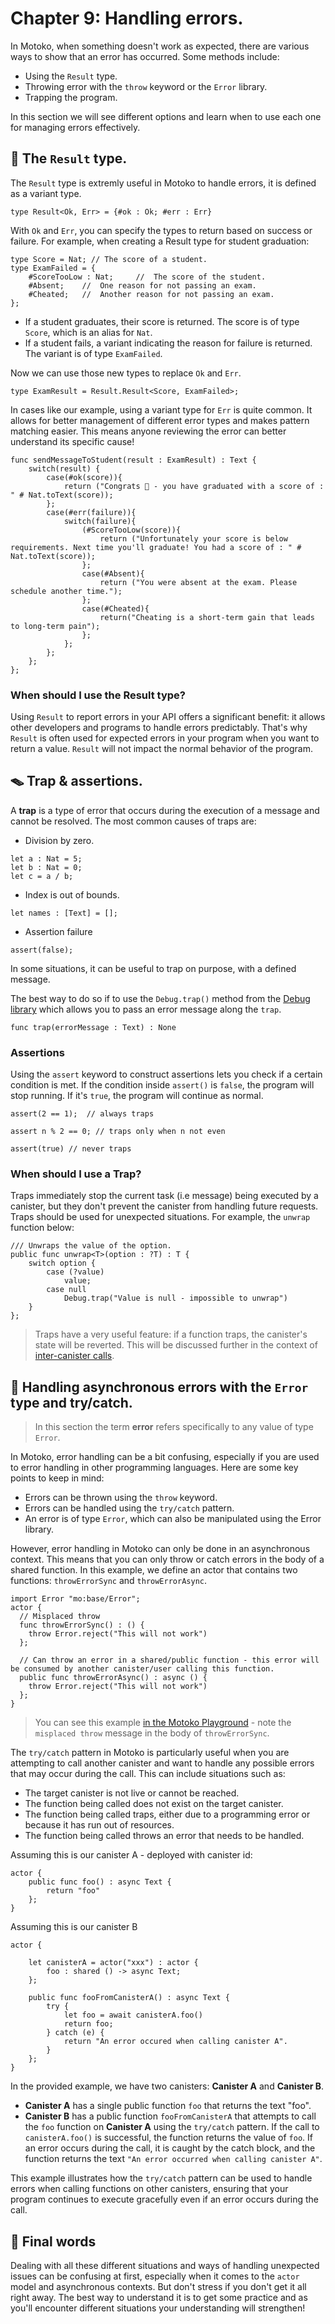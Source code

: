 # Chapter 9: Handling errors.
In Motoko, when something doesn't work as expected, there are various ways to show that an error has occurred. Some methods include:
- Using the `Result` type.  
- Throwing error with the `throw` keyword or the `Error` library.
- Trapping the program. 

In this section we will see different options and learn when to use each one for managing errors effectively.
## 🚥 The `Result` type.
The `Result` type is extremly useful in Motoko to handle errors, it is defined as a variant type. 
```motoko
type Result<Ok, Err> = {#ok : Ok; #err : Err}
```
With `Ok` and `Err`, you can specify the types to return based on success or failure. For example, when creating a Result type for student graduation:

```motoko
type Score = Nat; // The score of a student. 
type ExamFailed = {
    #ScoreTooLow : Nat;     //  The score of the student. 
    #Absent;    //  One reason for not passing an exam.
    #Cheated;   //  Another reason for not passing an exam.
};
```
- If a student graduates, their score is returned. The score is of type `Score`, which is an alias for `Nat`.
- If a student fails, a variant indicating the reason for failure is returned. The variant is of type `ExamFailed`.

Now we can use those new types to replace `Ok` and `Err`.
```motoko
type ExamResult = Result.Result<Score, ExamFailed>;
```
In cases like our example, using a variant type for `Err` is quite common. It allows for better management of different error types and makes pattern matching easier. This means anyone reviewing the error can better understand its specific cause!
```motoko
func sendMessageToStudent(result : ExamResult) : Text {
    switch(result) {
        case(#ok(score)){
            return ("Congrats 🎉 - you have graduated with a score of : " # Nat.toText(score));
        };
        case(#err(failure)){
            switch(failure){
                (#ScoreTooLow(score)){
                    return ("Unfortunately your score is below requirements. Next time you'll graduate! You had a score of : " # Nat.toText(score));
                };
                case(#Absent){
                    return ("You were absent at the exam. Please schedule another time.");
                };
                case(#Cheated){
                    return("Cheating is a short-term gain that leads to long-term pain");
                };
            };
        };
    };
};
```
### When should I use the Result type?
Using `Result` to report errors in your API offers a significant benefit: it allows other developers and programs to handle errors predictably. That's why `Result` is often used for expected errors in your program when you want to return a value. `Result` will not impact the normal behavior of the program.
## 🪤 Trap & assertions.
A **trap** is a type of error that occurs during the execution of a message and cannot be resolved. The most common causes of traps are:
- Division by zero.
```motoko
let a : Nat = 5;
let b : Nat = 0;
let c = a / b;
```
- Index is out of bounds. 
```motoko
let names : [Text] = [];
```
- Assertion failure
```motoko
assert(false);
```
In some situations, it can be useful to trap on purpose, with a defined message.

The best way to do so if to use the `Debug.trap()` method from the [Debug library](https://internetcomputer.org/docs/current/motoko/main/base/Debug) which allows you to pass an error message along the `trap`.
```motoko
func trap(errorMessage : Text) : None
```
### Assertions
Using the `assert` keyword to construct assertions lets you check if a certain condition is met. If the condition inside `assert()` is `false`, the program will stop running. If it's `true`, the program will continue as normal.
```motoko
assert(2 == 1);  // always traps
```
```motoko
assert n % 2 == 0; // traps only when n not even
```
```motoko
assert(true) // never traps
```
### When should I use a Trap?
Traps immediately stop the current task (i.e message) being executed by a canister, but they don't prevent the canister from handling future requests. Traps should be used for unexpected situations. For example, the `unwrap` function below:
```motoko
/// Unwraps the value of the option.
public func unwrap<T>(option : ?T) : T {
    switch option {
        case (?value)
            value;
        case null
            Debug.trap("Value is null - impossible to unwrap")
    }
};
```
> Traps have a very useful feature: if a function traps, the canister's state will be reverted. This will be discussed further in the context of [inter-canister calls](https://nnri3-7qaaa-aaaaj-qa3qa-cai.icp0.io/motoko_theory/chapter-11/CHAPTER-11.html).

## 🔀 Handling asynchronous errors with the `Error` type and try/catch.
> In this section the term **error** refers specifically to any value of type `Error`.

In Motoko, error handling can be a bit confusing, especially if you are used to error handling in other programming languages. Here are some key points to keep in mind:

- Errors can be thrown using the `throw` keyword.
- Errors can be handled using the `try/catch` pattern.
- An error is of type `Error`, which can also be manipulated using the Error library.

However, error handling in Motoko can only be done in an asynchronous context. This means that you can only throw or catch errors in the body of a shared function.
In this example, we define an actor that contains two functions: `throwErrorSync` and `throwErrorAsync`. 
```motoko
import Error "mo:base/Error";
actor {
  // Misplaced throw 
  func throwErrorSync() : () {
    throw Error.reject("This will not work")
  };

  // Can throw an error in a shared/public function - this error will be consumed by another canister/user calling this function.
  public func throwErrorAsync() : async () {
    throw Error.reject("This will not work")
  };
}
```
> You can see this example [in the Motoko Playground](https://m7sm4-2iaaa-aaaab-qabra-cai.ic0.app/?tag=907568632) - note the `misplaced throw` message in the body of `throwErrorSync`.

The `try/catch` pattern in Motoko is particularly useful when you are attempting to call another canister and want to handle any possible errors that may occur during the call. This can include situations such as:

- The target canister is not live or cannot be reached.
- The function being called does not exist on the target canister.
- The function being called traps, either due to a programming error or because it has run out of resources.
- The function being called throws an error that needs to be handled.

Assuming this is our canister A - deployed with canister id: 
```motoko
actor {
    public func foo() : async Text {
        return "foo"
    };   
}
```
Assuming this is our canister B
```motoko
actor {

    let canisterA = actor("xxx") : actor {
        foo : shared () -> async Text;
    };

    public func fooFromCanisterA() : async Text {
        try {
            let foo = await canisterA.foo()
            return foo;
        } catch (e) {
            return "An error occured when calling canister A".
        }
    };   
}
```
In the provided example, we have two canisters: **Canister A** and **Canister B**. 
- **Canister A** has a single public function `foo` that returns the text "foo". 
- **Canister B** has a public function `fooFromCanisterA` that attempts to call the `foo` function on **Canister A** using the `try/catch` pattern. If the call to `canisterA.foo()` is successful, the function returns the value of `foo`. If an error occurs during the call, it is caught by the catch block, and the function returns the text `"An error occurred when calling canister A"`.

This example illustrates how the `try/catch` pattern can be used to handle errors when calling functions on other canisters, ensuring that your program continues to execute gracefully even if an error occurs during the call.

## 🤔 Final words 
Dealing with all these different situations and ways of handling unexpected issues can be confusing at first, especially when it comes to the `actor` model and asynchronous contexts. But don't stress if you don't get it all right away. The best way to understand it is to get some practice and as you'll encounter different situations your understanding will strengthen! 
